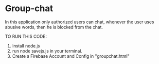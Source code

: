 # Group-chat

In this application only authorized users can chat, whenever the user uses abusive words, then he is blocked from the chat.

TO RUN THIS CODE:
1.  Install node.js
2.  run node savejs.js in your terminal.
3.  Create a Firebase Account and Config in "groupchat.html"
